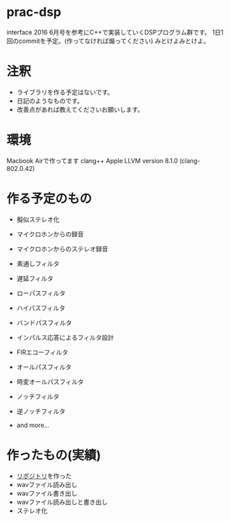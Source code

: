# prac-dsp
interface 2016 6月号を参考にC++で実装していくDSPプログラム群です。
1日1回のcommitを予定。(作ってなければ煽ってください)
みとけよみとけよ。

# 注釈
* ライブラリを作る予定はないです。
* 日記のようなものです。
* 改善点があれば教えてくださいお願いします。

# 環境
Macbook Airで作ってます
clang++
Apple LLVM version 8.1.0 (clang-802.0.42)

# 作る予定のもの
* 擬似ステレオ化
* マイクロホンからの録音
* マイクロホンからのステレオ録音

* 素通しフィルタ
* 遅延フィルタ
* ローパスフィルタ
* ハイパスフィルタ
* バンドパスフィルタ
* インパルス応答によるフィルタ設計
* FIRエコーフィルタ
* オールパスフィルタ
* 時変オールパスフィルタ
* ノッチフィルタ
* 逆ノッチフィルタ

* and more...

# 作ったもの(実績)
* [リポジトリ](https://github.com/Akio-m/prac-dsp)を作った
* wavファイル読み出し
* wavファイル書き出し
* wavファイル読み出しと書き出し
* ステレオ化
